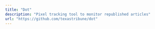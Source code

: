 ```yaml
---
title: "Dot"
description: "Pixel tracking tool to monitor republished articles"
url: "https://github.com/texastribune/dot"
---
```


